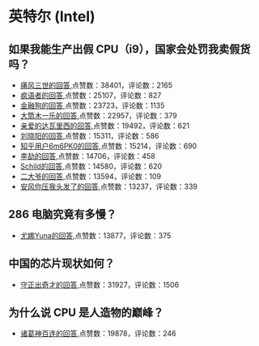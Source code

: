 #  英特尔 (Intel) 
## 如果我能生产出假 CPU（i9），国家会处罚我卖假货吗？
- [痛风三世的回答](https://www.zhihu.com/question/357928229/answer/1405066293),点赞数：38401，评论数：2165
- [疯语者的回答](https://www.zhihu.com/question/357928229/answer/1129892281),点赞数：25107，评论数：827
- [金融狗的回答](https://www.zhihu.com/question/357928229/answer/960828595),点赞数：23723，评论数：1135
- [大筒木一乐的回答](https://www.zhihu.com/question/357928229/answer/1049684956),点赞数：22957，评论数：379
- [亲爱的达瓦里西的回答](https://www.zhihu.com/question/357928229/answer/1246372753),点赞数：19492，评论数：621
- [刘晓阳的回答](https://www.zhihu.com/question/357928229/answer/921637178),点赞数：15311，评论数：586
- [知乎用户6m6PK0的回答](https://www.zhihu.com/question/357928229/answer/917993481),点赞数：15214，评论数：690
- [李劼的回答](https://www.zhihu.com/question/357928229/answer/937244943),点赞数：14706，评论数：458
- [Schild的回答](https://www.zhihu.com/question/357928229/answer/918956344),点赞数：14580，评论数：620
- [二大爷的回答](https://www.zhihu.com/question/357928229/answer/921057530),点赞数：13594，评论数：109
- [安风你压我头发了的回答](https://www.zhihu.com/question/357928229/answer/926171936),点赞数：13237，评论数：339
## 286 电脑究竟有多慢？
- [尤娜Yuna的回答](https://www.zhihu.com/question/279465770/answer/1299788775),点赞数：13877，评论数：375
## 中国的芯片现状如何？
- [守正出奇才的回答](https://www.zhihu.com/question/29353581/answer/830340716),点赞数：31927，评论数：1506
## 为什么说 CPU 是人造物的巅峰？
- [诸葛神百连的回答](https://www.zhihu.com/question/378861322/answer/1100855720),点赞数：19878，评论数：246
